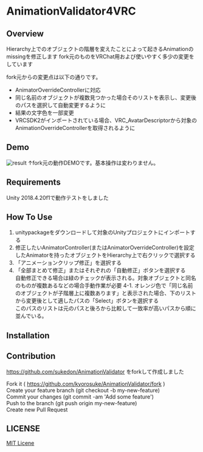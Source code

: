 # AnimationValidator4VRC

## Overview
Hierarchy上でのオブジェクトの階層を変えたことによって起きるAnimationのmissingを修正します
fork元のものをVRChat用および使いやすく多少の変更をしています

fork元からの変更点は以下の通りです。
* AnimatorOverrideControllerに対応
* 同じ名前のオブジェクトが複数見つかった場合そのリストを表示し、変更後のパスを選択して自動変更するように
* 結果の文字色を一部変更
* VRCSDK2がインポートされている場合、VRC_AvatarDescriptorから対象のAnimationOverrideControllerを取得されるように

## Demo
![result](https://github.com/kyorosuke/AnimationValidator/blob/feature/media/demo_1.gif)
↑fork元の動作DEMOです。基本操作は変わりません。

## Requirements
Unity 2018.4.20f1で動作テストをしました

## How To Use
1. unitypackageをダウンロードして対象のUnityプロジェクトにインポートする
2. 修正したいAnimatorController(またはAnimatorOverrideController)を設定したAnimatorを持ったオブジェクトをHierarchy上で右クリックで選択する
3. 「アニメーションクリップ修正」を選択する
4. 「全部まとめて修正」またはそれぞれの「自動修正」ボタンを選択する<br>自動修正できる場合は緑のチェックが表示される。対象オブジェクトと同名のものが複数あるなどの場合手動作業が必要
4-1. オレンジ色で「同じ名前のオブジェクトが子階層上に複数あります」と表示された場合、下のリストから変更後として適したパスの「Select」ボタンを選択する<br>このパスのリストは元のパスと後ろから比較して一致率が高いパスから順に並んでいる。

## Installation


## Contribution
https://github.com/sukedon/AnimationValidator をforkして作成しました

Fork it ( https://github.com/kyorosuke/AnimationValidator/fork )  
Create your feature branch (git checkout -b my-new-feature)  
Commit your changes (git commit -am 'Add some feature')  
Push to the branch (git push origin my-new-feature)  
Create new Pull Request  


## LICENSE

[MIT Licene](https://github.com/gatosyocora/AnimationValidator/blob/master/LICENSE)
